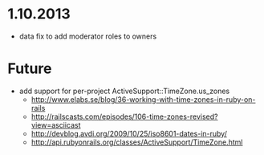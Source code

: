 # 1.10.2013
- data fix to add moderator roles to owners

# Future
- add support for per-project ActiveSupport::TimeZone.us_zones
  - http://www.elabs.se/blog/36-working-with-time-zones-in-ruby-on-rails
  - http://railscasts.com/episodes/106-time-zones-revised?view=asciicast
  - http://devblog.avdi.org/2009/10/25/iso8601-dates-in-ruby/
  - http://api.rubyonrails.org/classes/ActiveSupport/TimeZone.html

